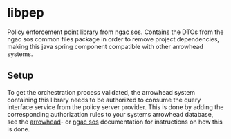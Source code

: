 # libpep
Policy enforcement point library from [ngac sos](https://github.com/esen96/sos-ngac). Contains the DTOs from the ngac sos common files package in order to remove project dependencies, making this java spring component compatible with other arrowhead systems.

## Setup
To get the orchestration process validated, the arrowhead system containing this library needs to be authorized to consume the query interface service from the policy server provider. This is done by adding the corresponding authorization rules to your systems arrowhead database, see the [arrowhead](https://github.com/eclipse-arrowhead/core-java-spring)- or [ngac sos](https://github.com/esen96/sos-ngac) documentation for instructions on how this is done.
